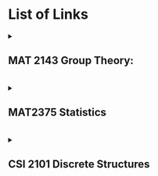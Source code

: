 # List of Links
<details>
<summary> <h2>MAT 2143 Group Theory:</h2> </summary>
<h3>Midterm Summary </h3>  
https://mohamad-kassas.github.io/Summaries/MAT%202143%20Group%20Theory/Group%20Theory%20Midterm%20Summary.pdf
<details>
<summary> <h3>Quizzes </h3> </summary>
<ol>
<li> <h5> Quiz 1 Summary: </h5> </li>
https://mohamad-kassas.github.io/Summaries/MAT%202143%20Group%20Theory/Quizzes%20Summaries/Group%20Theory%20Quiz%201%20Summary.pdf
<li> <h5> Quiz 2 Summary: </h5> </li>
https://mohamad-kassas.github.io/Summaries/MAT%202143%20Group%20Theory/Quizzes%20Summaries/Group%20Theory%20Quiz%202%20Summary.pdf
<li> <h5> Quiz 3 Summary: </h5> </li>
https://mohamad-kassas.github.io/Summaries/MAT%202143%20Group%20Theory/Quizzes%20Summaries/Group%20Theory%20Quiz%203%20Summary.pdf
<li> <h5> Quiz 4 Summary: </h5> </li>
https://mohamad-kassas.github.io/Summaries/MAT%202143%20Group%20Theory/Quizzes%20Summaries/Group%20Theory%20Quiz%204%20Summary.pdf
<li> <h5> Quiz 5 Summary: </h5> </li>
https://mohamad-kassas.github.io/Summaries/MAT%202143%20Group%20Theory/Quizzes%20Summaries/Group%20Theory%20Quiz%205%20Summary.pdf
</ol>
</details>
</details>
<br>

<details>
<summary> <h2>MAT2375 Statistics </h2> </summary>
<h3> Midterm Summary: </h3> 
https://mohamad-kassas.github.io/Summaries/MAT%202375%20Statistics/Statistics%20Midterm%20Summary.pdf
<h3> Mitderm Cheat Sheet: </h3> 
https://mohamad-kassas.github.io/Summaries/MAT%202375%20Statistics/Statistics%20Midterm%20Cheat%20Sheet.pdf
</details>

<br>

<details>
<summary> <h2>CSI 2101 Discrete Structures </h2> </summary>
<h3> Midterm Summary: </h3> 
https://mohamad-kassas.github.io/Summaries/CSI%202101%20Discrete%20Structures/Discrete%20Structures%20Midterm%20Summary.pdf
</details>